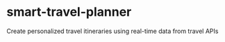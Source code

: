 # smart-travel-planner
Create personalized travel itineraries using real-time data from travel APIs
